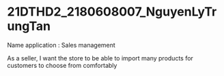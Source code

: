 # 21DTHD2_2180608007_NguyenLyTrungTan
Name application : Sales management


As a seller, I want the store to be able to import many products for customers to choose from comfortably
